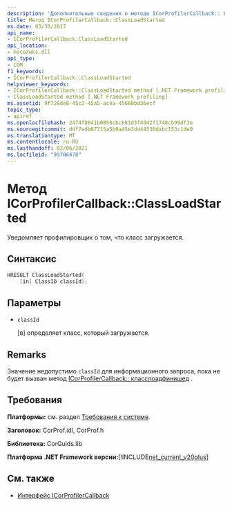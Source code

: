 ```yaml
---
description: 'Дополнительные сведения о методе ICorProfilerCallback:: Класслоадстартед'
title: Метод ICorProfilerCallback::ClassLoadStarted
ms.date: 03/30/2017
api_name:
- ICorProfilerCallback.ClassLoadStarted
api_location:
- mscorwks.dll
api_type:
- COM
f1_keywords:
- ICorProfilerCallback::ClassLoadStarted
helpviewer_keywords:
- ICorProfilerCallback::ClassLoadStarted method [.NET Framework profiling]
- ClassLoadStarted method [.NET Framework profiling]
ms.assetid: 9f728de8-45c2-45a5-ac4a-45660bd36ecf
topic_type:
- apiref
ms.openlocfilehash: 2474f8041b0858cbcb81d3f4042f1748cb99df3e
ms.sourcegitcommit: ddf7edb67715a5b9a45e3dd44536dabc153c1de0
ms.translationtype: MT
ms.contentlocale: ru-RU
ms.lasthandoff: 02/06/2021
ms.locfileid: "99706478"
---
```

# <a name="icorprofilercallbackclassloadstarted-method"></a>Метод ICorProfilerCallback::ClassLoadStarted

Уведомляет профилировщик о том, что класс загружается.  
  
## <a name="syntax"></a>Синтаксис  
  
```cpp  
HRESULT ClassLoadStarted(  
    [in] ClassID classId);  
```  
  
## <a name="parameters"></a>Параметры

- `classId`

  \[в] определяет класс, который загружается.

## <a name="remarks"></a>Remarks  

 Значение недопустимо `classId` для информационного запроса, пока не будет вызван метод [ICorProfilerCallback:: класслоадфинишед](icorprofilercallback-classloadfinished-method.md) .  
  
## <a name="requirements"></a>Требования  

 **Платформы:** см. раздел [Требования к системе](../../get-started/system-requirements.md).  
  
 **Заголовок:** CorProf.idl, CorProf.h  
  
 **Библиотека:** CorGuids.lib  
  
 **Платформа .NET Framework версии:**[!INCLUDE[net_current_v20plus](../../../../includes/net-current-v20plus-md.md)]  
  
## <a name="see-also"></a>См. также

- [Интерфейс ICorProfilerCallback](icorprofilercallback-interface.md)
